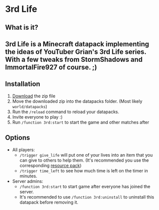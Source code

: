 # 3rd Life
## What is it?
3rd Life is a Minecraft datapack implementing the ideas of YouTuber Grian's 3rd Life series. With a few tweaks from StormShadows and ImmortalFire927 of course. ;)
---
## Installation
1. [Download](https://github.com/megabyte6/3rd-life/releases) the zip file
1. Move the downloaded zip into the datapacks folder. (Most likely `world/datapacks`)
1. Run the `/reload` command to reload your datapacks.
1. Invite everyone to play :)
1. Run `/function 3rd:start` to start the game and other matches after

## Options
- All players:
    - `/trigger give_life` will put one of your lives into an item that you can give to others to help them. (It's recommended you use the corresponding [resource pack](https://github.com/megabyte6/3rd-life-resourcepack))
    - `/trigger time_left` to see how much time is left on the timer in minutes.
- Server admins:
    - `/function 3rd:start` to start game after everyone has joined the server.
    - It's recommended to use `/function 3rd:uninstall` to uninstall this datapack before removing it.
